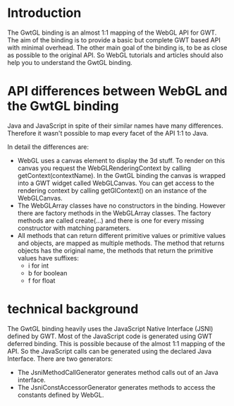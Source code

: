 # Introduction #

The GwtGL binding is an almost 1:1 mapping of the WebGL API for GWT.
The aim of the binding is to provide a basic but complete GWT based API with minimal overhead.
The other main goal of the binding is, to be as close as possible to the original API. So WebGL tutorials and articles should also help you to understand the GwtGL binding.

# API differences between WebGL and the GwtGL binding #

Java and JavaScript in spite of their similar names have many differences. Therefore it wasn't possible to map every facet of the API 1:1 to Java.

In detail the differences are:
  * WebGL uses a canvas element to display the 3d stuff. To render on this canvas you request the WebGLRenderingContext by calling getContext(contextName). In the GwtGL binding the canvas is wrapped into a GWT widget called WebGLCanvas. You can get access to the rendering context by calling getGlContext() on an instance of the WebGLCanvas.
  * The WebGLArray classes have no constructors in the binding. However there are factory methods in the WebGLArray classes. The factory methods are called create(...) and there is one for every missing constructor with matching parameters.
  * All methods that can return different primitive values or primitive values and objects, are mapped as multiple methods. The method that returns objects has the original name, the methods that return the primitive values have suffixes:
    * i for int
    * b for boolean
    * f for float

# technical background #

The GwtGL binding heavily uses the JavaScript Native Interface (JSNI) defined by GWT. Most of the JavaScript code is generated using GWT deferred binding. This is possible because of the almost 1:1 mapping of the API. So the JavaScript calls can be generated using the declared Java Interface.
There are two generators:
  * The JsniMethodCallGenerator generates method calls out of an Java interface.
  * The JsniConstAccessorGenerator generates methods to access the constants defined by WebGL.